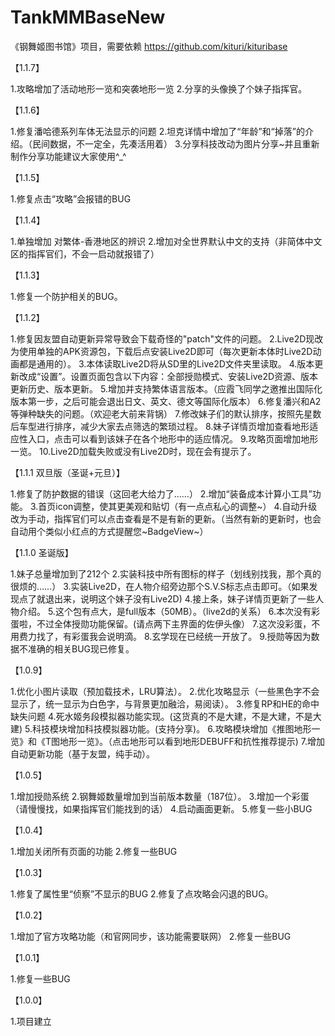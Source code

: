 # TankMMBaseNew
《钢舞姬图书馆》项目，需要依赖
https://github.com/kituri/kituribase


【1.1.7】

1.攻略增加了活动地形一览和突袭地形一览
2.分享的头像换了个妹子指挥官。

【1.1.6】

1.修复潘哈德系列车体无法显示的问题
2.坦克详情中增加了“年龄”和“掉落”的介绍。（民间数据，不一定全，先凑活用着）
3.分享科技改动为图片分享~并且重新制作分享功能建议大家使用^_^

【1.1.5】

1.修复点击“攻略”会报错的BUG

【1.1.4】

1.单独增加 对繁体-香港地区的辨识
2.增加对全世界默认中文的支持（非简体中文区的指挥官们，不会一启动就报错了）  
 
【1.1.3】      

1.修复一个防护相关的BUG。

【1.1.2】 

1.修复因友盟自动更新异常导致会下载奇怪的"patch"文件的问题。
2.Live2D现改为使用单独的APK资源包，下载后点安装Live2D即可（每次更新本体时Live2D动画都是通用的）。
3.本体读取Live2D将从SD里的Live2D文件夹里读取。
4.版本更新改成“设置”。设置页面包含以下内容：全部授勋模式、安装Live2D资源、版本更新历史、版本更新。
5.增加并支持繁体语言版本。（应霞飞同学之邀推出国际化版本第一步，之后可能会退出日文、英文、德文等国际化版本）
6.修复潘兴和A2等弹种缺失的问题。（欢迎老大前来背锅）
7.修改妹子们的默认排序，按照先星数后车型进行排序，减少大家去点筛选的繁琐过程。
8.妹子详情页增加查看地形适应性入口，点击可以看到该妹子在各个地形中的适应情况。
9.攻略页面增加地形一览。
10.Live2D加载失败或没有Live2D时，现在会有提示了。

【1.1.1 双旦版（圣诞+元旦）】

1.修复了防护数据的错误（这回老大给力了……） 
2.增加“装备成本计算小工具”功能。 
3.首页icon调整，使其更美观和贴切（有一点点私心的调整~）
4.自动升级改为手动，指挥官们可以点击查看是不是有新的更新。（当然有新的更新时，也会自动用个类似小红点的方式提醒您~BadgeView~）

【1.1.0 圣诞版】


1.妹子总量增加到了212个
2.实装科技中所有图标的样子（划线别找我，那个真的很烦的……）
3.实装Live2D，在人物介绍旁边那个S.V.S标志点击即可。（如果发现点了就退出来，说明这个妹子没有Live2D)
4.接上条，妹子详情页更新了一些人物介绍。
5.这个包有点大，是full版本（50MB）。（live2d的关系）
6.本次没有彩蛋啦，不过全体授勋功能保留。(请点两下主界面的佐伊头像）
7.这次没彩蛋，不用费力找了，有彩蛋我会说明滴。
8.玄学现在已经统一开放了。
9.授勋等因为数据不准确的相关BUG现已修复。


【1.0.9】

1.优化小图片读取（预加载技术，LRU算法）。
2.优化攻略显示（一些黑色字不会显示了，统一显示为白色字，与背景更加融洽，易阅读）。
3.修复RP和HE的命中缺失问题
4.死水姬务段模拟器功能实现。(这货真的不是大建，不是大建，不是大建)
5.科技模块增加科技模拟器功能。(支持分享)。
6.攻略模块增加《推图地形一览》和《T图地形一览》。（点击地形可以看到地形DEBUFF和抗性推荐提示)
7.增加自动更新功能（基于友盟，纯手动）。


【1.0.5】

1.增加授勋系统
2.钢舞姬数量增加到当前版本数量（187位）。
3.增加一个彩蛋（请慢慢找，如果指挥官们能找到的话）
4.启动画面更新。
5.修复一些小BUG

【1.0.4】

1.增加关闭所有页面的功能
2.修复一些BUG

【1.0.3】

1.修复了属性里“侦察”不显示的BUG
2.修复了点攻略会闪退的BUG。

【1.0.2】

1.增加了官方攻略功能（和官网同步，该功能需要联网）
2.修复一些BUG

【1.0.1】

1.修复一些BUG


【1.0.0】

1.项目建立
